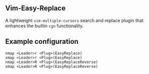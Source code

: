 Vim-Easy-Replace
--------------------
A lightweight `vim-multiple-cursors` search and replace plugin that enhances the builtin `cgn` functionality.

## Example configuration
```
nmap <Leader>r <Plug>(EasyReplace)
xmap <Leader>r <Plug>(EasyReplace)
nmap <Leader>R <Plug>(EasyReplaceReverse)
xmap <Leader>R <Plug>(EasyReplaceReverse)
```
